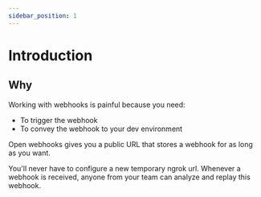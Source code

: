 ```yaml
---
sidebar_position: 1
---
```


# Introduction

## Why

Working with webhooks is painful because you need:
- To trigger the webhook
- To convey the webhook to your dev environment

Open webhooks gives you a public URL that stores a webhook for as long as you want. 

You'll never have to configure a new temporary ngrok url. Whenever a webhook is received, anyone from your team can analyze and replay this webhook.

